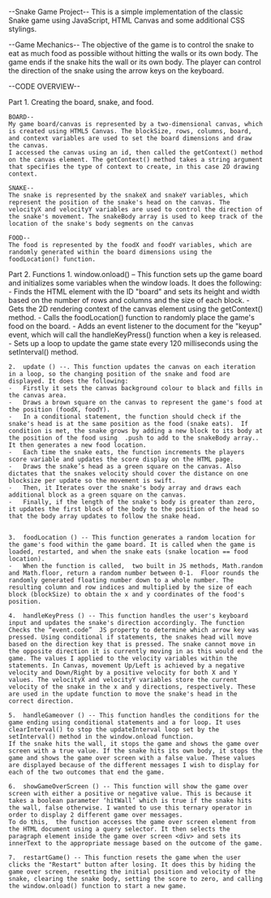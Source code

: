 --Snake Game Project--
This is a simple implementation of the classic Snake game using JavaScript, HTML Canvas and some additional CSS stylings.

--Game Mechanics--
The objective of the game is to control the snake to eat as much food as possible without hitting the walls or its own body. The game ends if the snake hits the wall or its own body. The player can control the direction of the snake using the arrow keys on the keyboard.

--CODE OVERVIEW--

Part 1. Creating the board, snake, and food.

    BOARD--
    My game board/canvas is represented by a two-dimensional canvas, which is created using HTML5 Canvas. The blockSize, rows, columns, board, and context variables are used to set the board dimensions and draw the canvas.
    I accessed the canvas using an id, then called the getContext() method on the canvas element. The getContext() method takes a string argument that specifies the type of context to create, in this case 2D drawing context.

    SNAKE--
    The snake is represented by the snakeX and snakeY variables, which represent the position of the snake's head on the canvas. The velocityX and velocityY variables are used to control the direction of the snake's movement. The snakeBody array is used to keep track of the location of the snake's body segments on the canvas

    FOOD--
    The food is represented by the foodX and foodY variables, which are randomly generated within the board dimensions using the foodLocation() function.

Part 2. Functions 
    1. window.onload() – This function sets up the game board and initializes some variables when the window loads. It does the following: - Finds the HTML element with the ID "board" and sets its height and width based on the number of rows and columns and the size of each block. - Gets the 2D rendering context of the canvas element using the getContext() method. - Calls the foodLocation() function to randomly place the game's food on the board. - Adds an event listener to the document for the "keyup" event, which will call the handleKeyPress() function when a key is released. - Sets up a loop to update the game state every 120 milliseconds using the setInterval() method.

    2.	update () --. This function updates the canvas on each iteration in a loop, so the changing position of the snake and food are displayed. It does the following:
    -	Firstly it sets the canvas background colour to black and fills in the canvas area.
    -	Draws a brown square on the canvas to represent the game's food at the position (foodX, foodY).
    -	In a conditional statement, the function should check if the snake's head is at the same position as the food (snake eats).  If condition is met, the snake grows by adding a new block to its body at the position of the food using  .push to add to the snakeBody array.. It then generates a new food location.
    -	Each time the snake eats, the function increments the players score variable and updates the score display on the HTML page.
    -	Draws the snake’s head as a green square on the canvas. Also dictates that the snakes velocity should cover the distance on one blocksize per update so the movement is swift.
    -	Then, it Iterates over the snake's body array and draws each additional block as a green square on the canvas.
    -	Finally, if the length of the snake's body is greater than zero, it updates the first block of the body to the position of the head so that the body array updates to follow the snake head.


    3.	foodLocation () -- This function generates a random location for the game's food within the game board. It is called when the game is loaded, restarted, and when the snake eats (snake location == food location).
    -	When the function is called,  two built in JS methods, Math.random and Math.floor, return a random number between 0-1.  Floor rounds the randomly generated floating number down to a whole number. The resulting column and row indices and multiplied by the size of each block (blockSize) to obtain the x and y coordinates of the food's position.

    4.	handleKeyPress () -- This function handles the user's keyboard input and updates the snake's direction accordingly. The function Checks the “event.code”  JS property to determine which arrow key was pressed. Using conditional if statements, the snakes head will move based on the direction key that is pressed. The snake cannot move in the opposite direction it is currently moving in as this would end the game. The values I applied to the velocity variables within the statements. In Canvas, movement Up/Left is achieved by a negative velocity and Down/Right by a positive velocity for both X and Y values. The velocityX and velocityY variables store the current velocity of the snake in the x and y directions, respectively. These are used in the update function to move the snake's head in the correct direction.

    5.	handleGameover () -- This function handles the conditions for the game ending using conditional statements and a for loop. It uses clearInterval() to stop the updateInterval loop set by the setInterval() method in the window.onload function.
    If the snake hits the wall, it stops the game and shows the game over screen with a true value. If the snake hits its own body, it stops the game and shows the game over screen with a false value. These values are displayed because of the different messages I wish to display for each of the two outcomes that end the game.

    6.	showGameOverScreen () -- This function will show the game over screen with either a positive or negative value. This is because it takes a boolean parameter ‘hitWall’ which is true if the snake hits the wall, false otherwise. I wanted to use this ternary operator in order to display 2 different game over messages.
    To do this,  the function accesses the game over screen element from the HTML document using a query selector. It then selects the paragraph element inside the game over screen <div> and sets its innerText to the appropriate message based on the outcome of the game.
    
    7.	restartGame() -- This function resets the game when the user clicks the "Restart" button after losing. It does this by hiding the game over screen, resetting the initial position and velocity of the snake, clearing the snake body, setting the score to zero, and calling the window.onload() function to start a new game.
